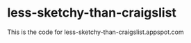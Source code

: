 less-sketchy-than-craigslist
===============

This is the code for less-sketchy-than-craigslist.appspot.com
